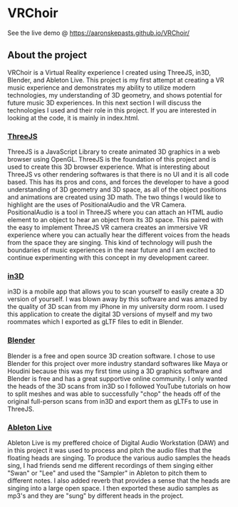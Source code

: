 # VRChoir

See the live demo @ https://aaronskepasts.github.io/VRChoir/

## About the project
VRChoir is a Virtual Reality experience I created using ThreeJS, in3D, Blender, and Ableton Live. This project is my first attempt at creating a VR music experience and demonstrates my ability to utilize modern technologies, my understanding of 3D geometry, and shows potential for future music 3D experiences. In this next section I will discuss the technologies I used and their role in this project. If you are interested in looking at the code, it is mainly in index.html.

### [ThreeJS](https://threejs.org/)
ThreeJS is a JavaScript Library to create animated 3D graphics in a web browser using OpenGL. ThreeJS is the foundation of this project and is used to create this 3D browser experience. What is interesting about ThreeJS vs other rendering softwares is that there is no UI and it is all code based. This has its pros and cons, and forces the developer to have a good understanding of 3D geometry and 3D space, as all of the object positions and animations are created using 3D math. The two things I would like to highlight are the uses of PositionalAudio and the VR Camera. PositionalAudio is a tool in ThreeJS where you can attach an HTML audio element to an object to hear an object from its 3D space. This paired with the easy to implement ThreeJS VR camera creates an immersive VR experience where you can actually hear the different voices from the heads from the space they are singing. This kind of technology will push the boundaries of music experiences in the near future and I am excited to continue experimenting with this concept in my development career.

### [in3D](https://in3d.io/)
in3D is a mobile app that allows you to scan yourself to easily create a 3D version of yourself. I was blown away by this software and was amazed by the quality of 3D scan from my iPhone in my university dorm room. I used this application to create the digital 3D versions of myself and my two roommates which I exported as gLTF files to edit in Blender.

### [Blender](https://www.blender.org/)
Blender is a free and open source 3D creation software. I chose to use Blender for this project over more industry standard softwares like Maya or Houdini because this was my first time using a 3D graphics software and Blender is free and has a great supportive online community. I only wanted the heads of the 3D scans from in3D so I followed YouTube tutorials on how to split meshes and was able to successfully "chop" the heads off of the original full-person scans from in3D and export them as gLTFs to use in ThreeJS.

### [Ableton Live](https://www.ableton.com/en/)
Ableton Live is my preffered choice of Digital Audio Workstation (DAW) and in this project it was used to process and pitch the audio files that the floating heads are singing. To produce the various audio samples the heads sing, I had friends send me different recordings of them singing either "Swan" or "Lee" and used the "Sampler" in Ableton to pitch them to different notes. I also added reverb that provides a sense that the heads are singing into a large open space. I then exported these audio samples as mp3's and they are "sung" by different heads in the project.

